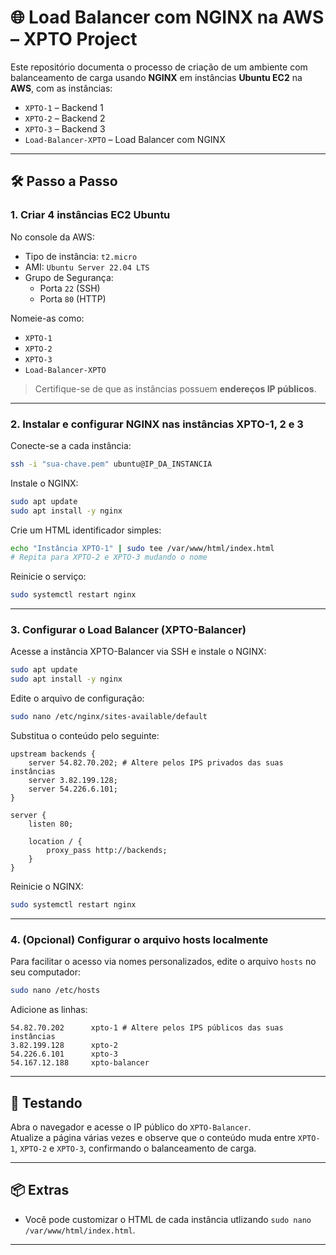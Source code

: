 # 🌐 Load Balancer com NGINX na AWS – XPTO Project

Este repositório documenta o processo de criação de um ambiente com balanceamento de carga usando **NGINX** em instâncias **Ubuntu EC2** na **AWS**, com as instâncias:

- `XPTO-1` – Backend 1
- `XPTO-2` – Backend 2
- `XPTO-3` – Backend 3
- `Load-Balancer-XPTO` – Load Balancer com NGINX

---

## 🛠️ Passo a Passo

### 1. Criar 4 instâncias EC2 Ubuntu

No console da AWS:

- Tipo de instância: `t2.micro`
- AMI: `Ubuntu Server 22.04 LTS`
- Grupo de Segurança:
  - Porta `22` (SSH)
  - Porta `80` (HTTP)

Nomeie-as como:
- `XPTO-1`
- `XPTO-2`
- `XPTO-3`
- `Load-Balancer-XPTO`

> Certifique-se de que as instâncias possuem **endereços IP públicos**.

---

### 2. Instalar e configurar NGINX nas instâncias XPTO-1, 2 e 3

Conecte-se a cada instância:

```bash
ssh -i "sua-chave.pem" ubuntu@IP_DA_INSTANCIA
```

Instale o NGINX:

```bash
sudo apt update
sudo apt install -y nginx
```

Crie um HTML identificador simples:

```bash
echo "Instância XPTO-1" | sudo tee /var/www/html/index.html
# Repita para XPTO-2 e XPTO-3 mudando o nome
```

Reinicie o serviço:

```bash
sudo systemctl restart nginx
```

---

### 3. Configurar o Load Balancer (XPTO-Balancer)

Acesse a instância XPTO-Balancer via SSH e instale o NGINX:

```bash
sudo apt update
sudo apt install -y nginx
```

Edite o arquivo de configuração:

```bash
sudo nano /etc/nginx/sites-available/default
```

Substitua o conteúdo pelo seguinte:

```nginx
upstream backends {
    server 54.82.70.202; # Altere pelos IPS privados das suas instâncias
    server 3.82.199.128;
    server 54.226.6.101;
}

server {
    listen 80;

    location / {
        proxy_pass http://backends;
    }
}
```

Reinicie o NGINX:

```bash
sudo systemctl restart nginx
```

---

### 4. (Opcional) Configurar o arquivo hosts localmente

Para facilitar o acesso via nomes personalizados, edite o arquivo `hosts` no seu computador:

```bash
sudo nano /etc/hosts
```

Adicione as linhas:

```plaintext
54.82.70.202      xpto-1 # Altere pelos IPS públicos das suas instâncias
3.82.199.128      xpto-2
54.226.6.101      xpto-3
54.167.12.188     xpto-balancer
```

---

## 🧪 Testando

Abra o navegador e acesse o IP público do `XPTO-Balancer`.  
Atualize a página várias vezes e observe que o conteúdo muda entre `XPTO-1`, `XPTO-2` e `XPTO-3`, confirmando o balanceamento de carga.

---

## 📦 Extras

- Você pode customizar o HTML de cada instância utlizando `sudo nano /var/www/html/index.html`.


---
